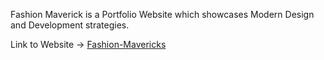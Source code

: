 Fashion Maverick is a Portfolio Website which showcases Modern Design and Development strategies.

Link to Website -> [Fashion-Mavericks](https://fashionMavericks.com)
